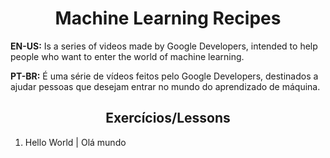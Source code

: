 <h1 align="center">Machine Learning Recipes</h1>
<p><b>EN-US:</b> Is a series of videos made by Google Developers, intended to help people who want to enter the world of machine learning.</p>  
<p><b>PT-BR:</b> É uma série de vídeos feitos pelo Google Developers, destinados a ajudar pessoas que desejam entrar no mundo do aprendizado de máquina.</p>
<h2 align="center">Exercícios/Lessons</h2>
  <ol>
    <li><a>Hello World | Olá mundo</a></li>
  </ol>

